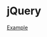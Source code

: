 # jQuery

[Example](https://github.com/ccasil/DojoAssignments/blob/master/WebFundamentals/jQuery/jQuery/index.html)